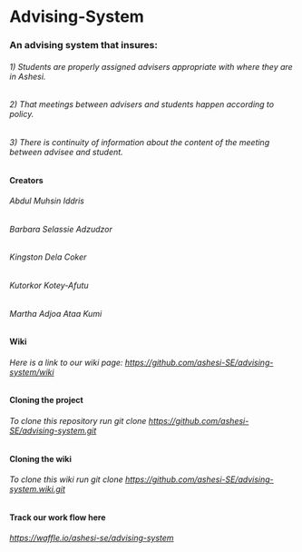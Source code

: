 Advising-System
===============

### An advising system that insures: 
###### 1) Students are properly assigned advisers appropriate with where they are in Ashesi.  
###### 2) That meetings between advisers and students happen according to policy.
###### 3) There is continuity of information about the content of the meeting between advisee and student.

#### Creators

###### Abdul Muhsin Iddris 
###### Barbara Selassie Adzudzor 
###### Kingston Dela Coker 
###### Kutorkor Kotey-Afutu 
###### Martha Adjoa Ataa Kumi 

#### Wiki
###### Here is a link to our wiki page: https://github.com/ashesi-SE/advising-system/wiki

#### Cloning the project
###### To clone this repository run git clone https://github.com/ashesi-SE/advising-system.git

#### Cloning the wiki
###### To clone this wiki run git clone https://github.com/ashesi-SE/advising-system.wiki.git

#### Track our work flow here
###### https://waffle.io/ashesi-se/advising-system